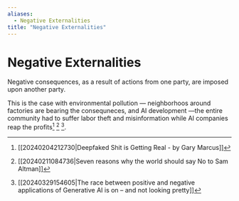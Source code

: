 ```yaml
---
aliases:
  - Negative Externalities
title: "Negative Externalities"
---
```


# Negative Externalities

Negative consequences, as a result of actions from one party, are imposed upon another party.

This is the case with environmental pollution — neighborhoos around factories are bearing the consequneces, and AI development —the entire community had to suffer labor theft and misinformation while AI companies reap the profits[^1] [^2] [^3].

[^1]: [[20240204212730|Deepfaked Shit is Getting Real - by Gary Marcus]]
[^2]: [[20240211084736|Seven reasons why the world should say No to Sam Altman]]
[^3]: [[20240329154605|The race between positive and negative applications of Generative AI is on – and not looking pretty]]